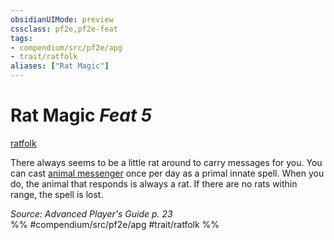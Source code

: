 ```yaml
---
obsidianUIMode: preview
cssclass: pf2e,pf2e-feat
tags:
- compendium/src/pf2e/apg
- trait/ratfolk
aliases: ["Rat Magic"]
---
```

# Rat Magic  *Feat 5*  
[ratfolk](rules/traits/ratfolk-b1.md "Ratfolk Ancestry & Heritage Trait")  


There always seems to be a little rat around to carry messages for you. You can cast [animal messenger](compendium/spells/animal-messenger.md) once per day as a primal innate spell. When you do, the animal that responds is always a rat. If there are no rats within range, the spell is lost.

*Source: Advanced Player's Guide p. 23*  
%% #compendium/src/pf2e/apg #trait/ratfolk %%